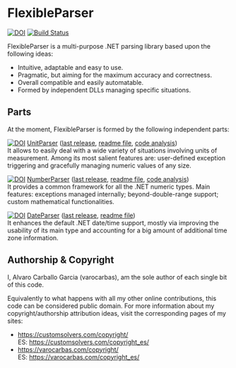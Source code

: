 # FlexibleParser        

[![DOI](https://zenodo.org/badge/DOI/10.5281/zenodo.803400.svg)](https://doi.org/10.5281/zenodo.803400) [![Build Status](https://travis-ci.org/varocarbas/FlexibleParser.svg?branch=master)](https://travis-ci.org/varocarbas/FlexibleParser)


FlexibleParser is a multi-purpose .NET parsing library based upon the following ideas:

- Intuitive, adaptable and easy to use.
- Pragmatic, but aiming for the maximum accuracy and correctness.
- Overall compatible and easily automatable. 
- Formed by independent DLLs managing specific situations.

## Parts

At the moment, FlexibleParser is formed by the following independent parts:

[![DOI](https://zenodo.org/badge/DOI/10.5281/zenodo.803378.svg)](https://doi.org/10.5281/zenodo.803378) [UnitParser](https://customsolvers.com/unit_parser/) ([last release](https://github.com/varocarbas/FlexibleParser/releases/tag/UnitParser_1.0.9.0), [readme file](https://github.com/varocarbas/FlexibleParser/blob/master/all_readme/UnitParser.md), [code analysis](https://varocarbas.com/unit_parser_code/))<br/>
It allows to easily deal with a wide variety of situations involving units of measurement.
Among its most salient features are: user-defined exception triggering and gracefully managing numeric values of any size.


[![DOI](https://zenodo.org/badge/DOI/10.5281/zenodo.803390.svg)](https://doi.org/10.5281/zenodo.803390) [NumberParser](https://customsolvers.com/number_parser/) ([last release](https://github.com/varocarbas/FlexibleParser/releases/tag/NumberParser_1.0.8.0), [readme file](https://github.com/varocarbas/FlexibleParser/blob/master/all_readme/NumberParser.md), [code analysis](https://varocarbas.com/number_parser_code/))<br/>
It provides a common framework for all the .NET numeric types. Main features: exceptions managed internally; beyond-double-range support; custom mathematical functionalities.


[![DOI](https://zenodo.org/badge/DOI/10.5281/zenodo.803399.svg)](https://doi.org/10.5281/zenodo.803399) [DateParser](https://customsolvers.com/date_parser/) ([last release](https://github.com/varocarbas/FlexibleParser/releases/tag/DateParser_1.0.7.0), [readme file](https://github.com/varocarbas/FlexibleParser/blob/master/all_readme/DateParser.md))<br/>
It enhances the default .NET date/time support, mostly via improving the usability of its main type and accounting for a big amount of additional time zone information.


## Authorship & Copyright

I, Alvaro Carballo Garcia (varocarbas), am the sole author of each single bit of this code.

Equivalently to what happens with all my other online contributions, this code can be considered public domain. For more information about my copyright/authorship attribution ideas, visit the corresponding pages of my sites:
- https://customsolvers.com/copyright/<br/> 
ES: https://customsolvers.com/copyright_es/
- https://varocarbas.com/copyright/<br/>
ES: https://varocarbas.com/copyright_es/